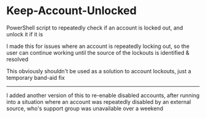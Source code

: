 # Keep-Account-Unlocked

PowerShell script to repeatedly check if an account is locked out, and unlock it if it is

I made this for issues where an account is repeatedly locking out, so the user can continue working until the source of the lockouts is identified & resolved

This obviously shouldn't be used as a solution to account lockouts, just a temporary band-aid fix

***

I added another version of this to re-enable disabled accounts, after running into a situation where an account was repeatedly disabled by an external source, who's support group was unavailable over a weekend
